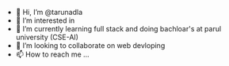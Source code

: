 - 👋 Hi, I’m @tarunadla
- 👀 I’m interested in  
- 🌱 I’m currently learning full stack and doing bachloar's at parul university (CSE-AI)
- 💞️ I’m looking to collaborate on web devloping
- 📫 How to reach me ...

<!---
tarunadla/tarunadla is a ✨ special ✨ repository because its `README.md` (this file) appears on your GitHub profile.
You can click the Preview link to take a look at your changes.
--->
